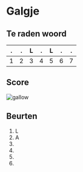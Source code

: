 # Galgje

## Te raden woord

|.|.|L|.|L|.|.|
|-|-|-|-|-|-|-|
|1|2|3|4|5|6|7|

## Score
![gallow](./images/1.png)

## Beurten
1. L
2. A
3.
4.
5.
6.